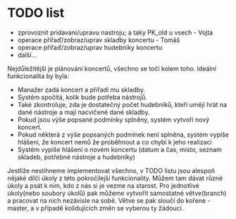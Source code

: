 # TODO list
<ul>
  <li>zprovoznit pridavani/upravu nastroju; a taky PK_old u vsech - Vojta</li>
  <li>operace přiřaď/zobraz/uprav skladby koncertu - Tomáš</li>
  <li>operace přiřaď/zobraz/uprav hudebníky koncertu</li>
  <li>další...</li>
</ul>

Nejdůležitější je plánování koncertů, všechno se točí kolem toho.
Ideální funkcionalita by byla:
<ul>
  <li>Manažer zadá koncert a přiřadí mu skladby.</li>
  <li>Systém spočítá, kolik bude potřeba nástrojů.</li>
  <li>Také zkontroluje, zda je dostatečný počet hudebníků, kteří umějí hrát na dané nástroje a mají nacvičené dané skladby.</li>
  <li>Pokud jsou výše popsané podmínky splněny, systém vytvoří nový koncert.</li>
  <li>Pokud některá z výše popsaných podmínek není splněna, systém vypíše hlášení, že koncert nemů že proběhnout a co chybí k jeho realizaci</li>
  <li>Systém vypíše hlášení o novém koncertu (datum a čas, místo, seznam skladeb, potřebné nástroje a hudebníky)</li>
</ul>

Jestliže nestihneme implementovat všechno, v TODO listu jsou alespoň nějaké dílčí úkoly z této pokročilejší funkcionality.
Můžem tam dávat různé úkoly a psát k nim, kdo z nás si je vezme na starost.
Pro jednotlivé úkoly(nebo soubory úkolů) pak můžeme vytvořit samostatné větve(branch) a pracovat na nich nezávisle na sobě.
Větve se pak sloučí do kořene - master, a v případě kolidujících změn se vyberou ty žádoucí.
